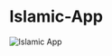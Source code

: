 # Islamic-App
![Islamic App](https://user-images.githubusercontent.com/56647101/66956086-3575c680-f07d-11e9-90f8-e76584b05c6a.gif)
